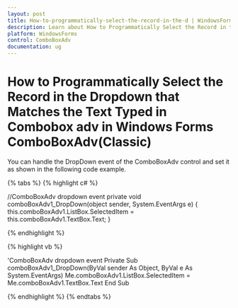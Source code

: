 ```yaml
---
layout: post
title: How-to-programmatically-select-the-record-in-the-d | WindowsForms | Syncfusion
description: Learn about How to Programmatically Select the Record in the Dropdown that Matches the Text Typed in Comboboxadv support in Syncfusion Windows Forms ComboBoxAdv(Classic) control and more details.
platform: WindowsForms
control: ComboBoxAdv
documentation: ug
---
```


# How to Programmatically Select the Record in the Dropdown that Matches the Text Typed in Combobox adv in Windows Forms ComboBoxAdv(Classic)

You can handle the DropDown event of the ComboBoxAdv control and set it as shown in the following code example.

{% tabs %}
{% highlight c# %}

//ComboBoxAdv dropdown event
private void comboBoxAdv1_DropDown(object sender, System.EventArgs e)
{
    this.comboBoxAdv1.ListBox.SelectedItem = this.comboBoxAdv1.TextBox.Text;
}

{% endhighlight %}

{% highlight vb %}

'ComboBoxAdv dropdown event
Private Sub comboBoxAdv1_DropDown(ByVal sender As Object, ByVal e As System.EventArgs)
    Me.comboBoxAdv1.ListBox.SelectedItem = Me.comboBoxAdv1.TextBox.Text
End Sub

{% endhighlight %}
{% endtabs %}

